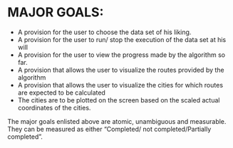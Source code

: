 # MAJOR GOALS: #
- A provision for the user to choose the data set of his liking.
- A provision for the user to run/ stop the execution of the data set at his will
- A provision for the user to view the progress made by the algorithm so far.
- A provision that allows the user to visualize the routes provided by the algorithm
- A provision that allows the user to visualize the cities for which routes are expected to
be calculated
- The cities are to be plotted on the screen based on the scaled actual coordinates of the
cities.






The major goals enlisted above are atomic, unambiguous and measurable. They can be measured as either “Completed/ not completed/Partially completed”. 
